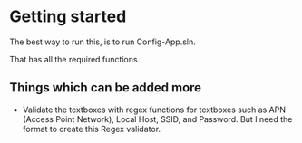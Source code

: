 # Getting started

The best way to run this, is to run Config-App.sln.

That has all the required functions.

## Things which can be added more 
- Validate the textboxes with regex functions for textboxes such as APN (Access Point Network), Local Host, SSID, and Password. But I need the format to create this Regex validator.




